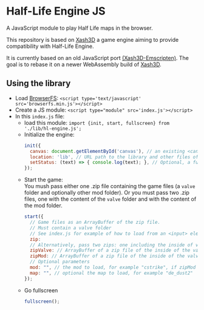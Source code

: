 # Half-Life Engine JS

A JavaScript module to play Half Life maps in the browser.

This repository is based on [Xash3D](https://github.com/FWGS/xash3d-fwgs) a game engine aiming to provide compatibility with Half-Life Engine.

It is currently based on an old JavaScript port [(Xash3D-Emscripten)](https://github.com/iCrazyBlaze/Xash3D-Emscripten). The goal is to rebase it on a newer WebAssembly build of [Xash3D](https://github.com/FWGS/xash3d-fwgs).

## Using the library

* Load [BrowserFS](https://github.com/jvilk/BrowserFS): `<script type='text/javascript' src='browserfs.min.js'></script>`
* Create a JS module: `<script type="module" src='index.js'></script>`
* In this `index.js` file:
  - load this module: `import {init, start, fullscreen} from './lib/hl-engine.js';`
  - Initialize the engine:
    ```javascript
    init({
      canvas: document.getElementById('canvas'), // an existing <canvas> element where the game will be rendered
      location: 'lib', // URL path to the library and other files of this repo
      setStatus: (text) => { console.log(text); }, // Optional, a function to display status messages
    });
    ```
  - Start the game:  
    You mush pass either one .zip file containing the game files (a `valve` folder and optionally other mod folder).
    Or you must pass two .zip files, one with the content of the `valve` folder and with the content of the mod folder.
    ```javascript
    start({
      // Game files as an ArrayBuffer of the zip file. 
      // Must contain a valve folder
      // See index.js for example of how to load from an <input> element
      zip: 
      // Alternatively, pass two zips: one including the inside of valve folder and one with the inside of the mod folder
      zipValve: // ArrayBuffer of a zip file of the inside of the valve folder.
      zipMod: // ArrayBuffer of a zip file of the inside of the valve folder.
      // Optional parameters
      mod: "", // the mod to load, for example "cstrike", if zipMod is passed, must match the mod name
      map: "", // optional the map to load, for example "de_dust2"
    });
    ```
  - Go fullscreen
    ```javascript
    fullscreen();
    ```
